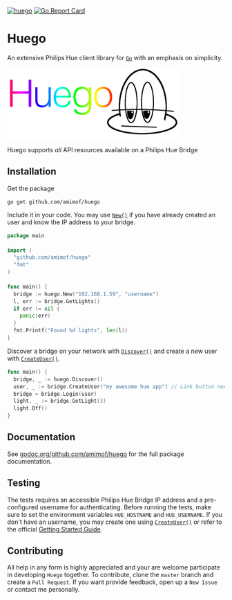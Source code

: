 [![huego](https://godoc.org/github.com/amimof/huego?status.svg)](https://godoc.org/github.com/amimof/huego) 
[![Go Report Card](https://goreportcard.com/badge/github.com/amimof/huego)](https://goreportcard.com/report/github.com/amimof/huego)

# Huego

An extensive Philips Hue client library for [`Go`](https://golang.org/) with an emphasis on simplicity.

![](./logo.png)

Huego supports *all* API resources available on a Philips Hue Bridge

## Installation
Get the package
```
go get github.com/amimof/huego
```

Include it in your code. You may use [`New()`](https://godoc.org/github.com/amimof/huego#New) if you have already created an user and know the IP address to your bridge.
```Go
package main

import (
  "github.com/amimof/huego"
  "fmt"
)

func main() {
  bridge := huego.New("192.168.1.59", "username")
  l, err := bridge.GetLights()
  if err != nil {
    panic(err)
  }
  fmt.Printf("Found %d lights", len(l))
}
```

Discover a bridge on your network with [`Discover()`](https://godoc.org/github.com/amimof/huego#Discover) and create a new user with [`CreateUser()`](https://godoc.org/github.com/amimof/huego#Bridge.CreateUser).
```Go
func main() {
  bridge, _ := huego.Discover()
  user, _ := bridge.CreateUser("my awesome hue app") // Link button needs to be pressed
  bridge = bridge.Login(user)
  light, _ := bridge.GetLight(3)
  light.Off()
}
``` 

## Documentation

See [godoc.org/github.com/amimof/huego](https://godoc.org/github.com/amimof/huego) for the full package documentation.

## Testing

The tests requires an accessible Philips Hue Bridge IP address and a pre-configured username for authenticating. Before running the tests, make sure to set the environment variables `HUE_HOSTNAME` and `HUE_USERNAME`. If you don't have an username, you may create one using [`CreateUser()`](https://godoc.org/github.com/amimof/huego#Bridge.CreateUser) or refer to the official [Getting Started Guide](https://www.developers.meethue.com/documentation/getting-started).

## Contributing

All help in any form is highly appreciated and your are welcome participate in developing `Huego` together. To contribute, clone the `master` branch and create a `Pull Request`. If you want provide feedback, open up a `New Issue` or contact me personally. 